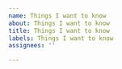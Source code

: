 ```yaml
---
name: Things I want to know
about: Things I want to know
title: Things I want to know
labels: Things I want to know
assignees: ''

---
```



